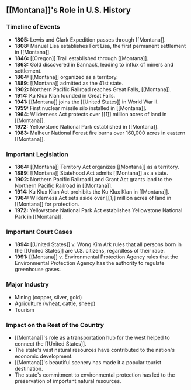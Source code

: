 ## [[Montana]]'s Role in U.S. History

### Timeline of Events

* **1805:** Lewis and Clark Expedition passes through [[Montana]].
* **1808:** Manuel Lisa establishes Fort Lisa, the first permanent settlement in [[Montana]].
* **1846:** [[Oregon]] Trail established through [[Montana]].
* **1863:** Gold discovered in Bannack, leading to influx of miners and settlement.
* **1864:** [[Montana]] organized as a territory.
* **1889:** [[Montana]] admitted as the 41st state.
* **1902:** Northern Pacific Railroad reaches Great Falls, [[Montana]].
* **1914:** Ku Klux Klan founded in Great Falls.
* **1941:** [[Montana]] joins the [[United States]] in World War II.
* **1959:** First nuclear missile silo installed in [[Montana]].
* **1964:** Wilderness Act protects over [[1]] million acres of land in [[Montana]].
* **1972:** Yellowstone National Park established in [[Montana]].
* **1983:** Malheur National Forest fire burns over 160,000 acres in eastern [[Montana]].

### Important Legislation

* **1864:** [[Montana]] Territory Act organizes [[Montana]] as a territory.
* **1889:** [[Montana]] Statehood Act admits [[Montana]] as a state.
* **1902:** Northern Pacific Railroad Land Grant Act grants land to the Northern Pacific Railroad in [[Montana]].
* **1914:** Ku Klux Klan Act prohibits the Ku Klux Klan in [[Montana]].
* **1964:** Wilderness Act sets aside over [[1]] million acres of land in [[Montana]] for protection.
* **1972:** Yellowstone National Park Act establishes Yellowstone National Park in [[Montana]].

### Important Court Cases

* **1894:** [[United States]] v. Wong Kim Ark rules that all persons born in the [[United States]] are U.S. citizens, regardless of their race.
* **1991:** [[Montana]] v. Environmental Protection Agency rules that the Environmental Protection Agency has the authority to regulate greenhouse gases.

### Major Industry

* Mining (copper, silver, gold)
* Agriculture (wheat, cattle, sheep)
* Tourism

### Impact on the Rest of the Country

* [[Montana]]'s role as a transportation hub for the west helped to connect the [[United States]].
* The state's vast natural resources have contributed to the nation's economic development.
* [[Montana]]'s beautiful scenery has made it a popular tourist destination.
* The state's commitment to environmental protection has led to the preservation of important natural resources.